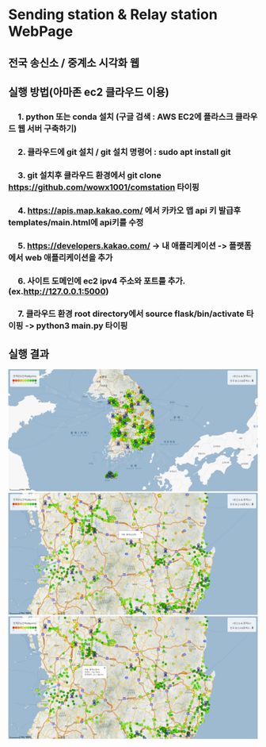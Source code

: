 # Sending station & Relay station WebPage

## 전국 송신소 / 중계소 시각화 웹  

## 실행 방법(아마존 ec2 클라우드 이용)

### &nbsp;&nbsp;&nbsp;&nbsp; 1. python 또는 conda 설치 (구글 검색 : AWS EC2에 플라스크 클라우드 웹 서버 구축하기)
### &nbsp;&nbsp;&nbsp;&nbsp; 2. 클라우드에 git 설치 / git 설치 명령어 : sudo apt install git
### &nbsp;&nbsp;&nbsp;&nbsp; 3. git 설치후 클라우드 환경에서 git clone https://github.com/wowx1001/comstation 타이핑
### &nbsp;&nbsp;&nbsp;&nbsp; 4. https://apis.map.kakao.com/ 에서 카카오 맵 api 키 발급후 templates/main.html에 api키를 수정
### &nbsp;&nbsp;&nbsp;&nbsp; 5. https://developers.kakao.com/ -> 내 애플리케이션 -> 플랫폼에서 web 애플리케이션을 추가
### &nbsp;&nbsp;&nbsp;&nbsp; 6. 사이트 도메인에 ec2 ipv4 주소와 포트를 추가.(ex.http://127.0.0.1:5000)
### &nbsp;&nbsp;&nbsp;&nbsp; 7. 클라우드 환경 root directory에서 source flask/bin/activate 타이핑 -> python3 main.py 타이핑

## 실행 결과
<img src="https://github.com/wowx1001/comstation/blob/master/screenshot/shot1.png?raw=true"></img>
<img src="https://github.com/wowx1001/comstation/blob/master/screenshot/shot2.png?raw=true"></img>  
<img src="https://github.com/wowx1001/comstation/blob/master/screenshot/shot3.png?raw=true"></img>
